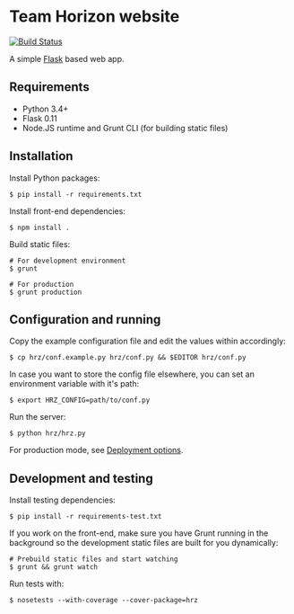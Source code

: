 # Team Horizon website

[![Build Status](https://travis-ci.org/TeamHrz/website.svg?branch=master)](https://travis-ci.org/TeamHrz/website)

A simple [Flask](http://flask.pocoo.org/) based web app.

## Requirements

 * Python 3.4+
 * Flask 0.11
 * Node.JS runtime and Grunt CLI (for building static files)
 
## Installation

Install Python packages:

    $ pip install -r requirements.txt
    
Install front-end dependencies:

    $ npm install .
    
Build static files:
    
    # For development environment
    $ grunt
    
    # For production
    $ grunt production
    
## Configuration and running

Copy the example configuration file and edit the values within accordingly:

    $ cp hrz/conf.example.py hrz/conf.py && $EDITOR hrz/conf.py
    
In case you want to store the config file elsewhere, you can set an environment variable with it's path:

    $ export HRZ_CONFIG=path/to/conf.py
    
Run the server:

    $ python hrz/hrz.py
    
For production mode, see [Deployment options](http://flask.pocoo.org/docs/0.11/deploying/#deployment).

## Development and testing

Install testing dependencies:

    $ pip install -r requirements-test.txt

If you work on the front-end, make sure you have Grunt running in the background so the development static files are built for you 
dynamically:

    # Prebuild static files and start watching
    $ grunt && grunt watch

Run tests with:

    $ nosetests --with-coverage --cover-package=hrz 